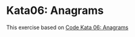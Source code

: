 # Kata06: Anagrams

This exercise based on [Code Kata 06: Anagrams](http://codekata.com/kata/kata06-anagrams/)

